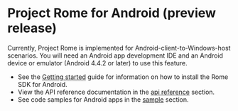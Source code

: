 # Project Rome for Android (preview release)

Currently, Project Rome is implemented for Android-client-to-Windows-host scenarios. You will need an Android app development IDE and an Android device or emulator (Android 4.4.2 or later) to use this feature.

* See the [Getting started](getting-started-rome-android.md) guide for information on how to install the Rome SDK for Android.
* View the API reference documentation in the [api reference](../api-reference/index.md) section.
* See code samples for Android apps in the [sample](https://github.com/Microsoft/project-rome/tree/master/Android/sample) section.
